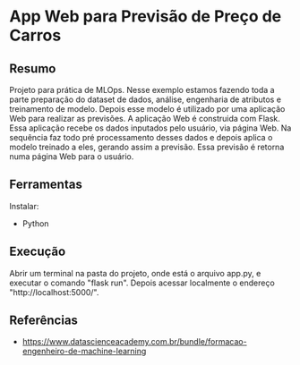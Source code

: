# App Web para Previsão de Preço de Carros

## Resumo
Projeto para prática de MLOps. Nesse exemplo estamos fazendo toda a parte preparação do dataset de dados, análise, engenharia de atributos e treinamento de modelo. Depois esse modelo é utilizado por uma aplicação Web para realizar as previsões. A aplicação Web é construida com Flask. Essa aplicação recebe os dados inputados pelo usuário, via página Web. Na sequência faz todo pré processamento desses dados e depois aplica o modelo treinado a eles, gerando assim a previsão. Essa previsão é retorna numa página Web para o usuário.

## Ferramentas
Instalar:
* Python

## Execução
Abrir um terminal na pasta do projeto, onde está o arquivo app.py, e executar o comando "flask run". Depois acessar localmente o endereço "http://localhost:5000/".

## Referências
* https://www.datascienceacademy.com.br/bundle/formacao-engenheiro-de-machine-learning
